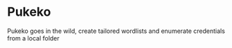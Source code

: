# Pukeko
Pukeko goes in the wild, create tailored wordlists and enumerate credentials from a local folder
